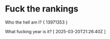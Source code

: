# Fuck the rankings

Who the hell am I?
{ 13971353 }

What fucking year is it?
[ 2025-03-20T21:26:40Z ]
